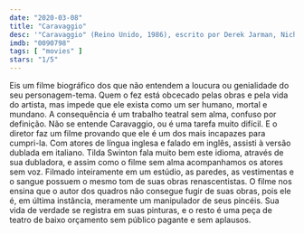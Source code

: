```yaml
---
date: "2020-03-08"
title: "Caravaggio"
desc: '"Caravaggio" (Reino Unido, 1986), escrito por Derek Jarman, Nicholas Ward Jackson e Suso Cecchi D''Amico, dirigido por Derek Jarman, com Nigel Terry, Sean Bean e Garry Cooper. Esperava ver algo em italiano da lista de DVDs, e nos enganamos com este, pois possuía opção de áudio em italiano.'
imdb: "0090798"
tags: [ "movies" ]
stars: "1/5"
---
```

Eis um filme biográfico dos que não entendem a loucura ou genialidade do seu personagem-tema. Quem o fez está obcecado pelas obras e pela vida do artista, mas impede que ele exista como um ser humano, mortal e mundano. A consequência é um trabalho teatral sem alma, confuso por definição. Não se entende Caravaggio, ou é uma tarefa muito difícil. E o diretor faz um filme provando que ele é um dos mais incapazes para cumpri-la. Com atores de língua inglesa e falado em inglês, assisti à versão dublada em italiano. Tilda Swinton fala muito bem este idioma, através de sua dubladora, e assim como o filme sem alma acompanhamos os atores sem voz. Filmado inteiramente em um estúdio, as paredes, as vestimentas e o sangue possuem o mesmo tom de suas obras renascentistas. O filme nos ensina que o autor dos quadros não consegue fugir de suas obras, pois ele é, em última instância, meramente um manipulador de seus pincéis. Sua vida de verdade se registra em suas pinturas, e o resto é uma peça de teatro de baixo orçamento sem público pagante e sem aplausos.
